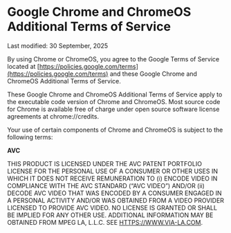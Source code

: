 Google Chrome and ChromeOS Additional Terms of Service
======================================================

Last modified: 30 September, 2025

By using Chrome or ChromeOS, you agree to the Google Terms of Service located at [https://policies.google.com/terms](https://policies.google.com/terms) and these Google Chrome and ChromeOS Additional Terms of Service.

These Google Chrome and ChromeOS Additional Terms of Service apply to the executable code version of Chrome and ChromeOS. Most source code for Chrome is available free of charge under open source software license agreements at chrome://credits.

Your use of certain components of Chrome and ChromeOS is subject to the following terms:

**AVC**

THIS PRODUCT IS LICENSED UNDER THE AVC PATENT PORTFOLIO LICENSE FOR THE PERSONAL USE OF A CONSUMER OR OTHER USES IN WHICH IT DOES NOT RECEIVE REMUNERATION TO (i) ENCODE VIDEO IN COMPLIANCE WITH THE AVC STANDARD (“AVC VIDEO”) AND/OR (ii) DECODE AVC VIDEO THAT WAS ENCODED BY A CONSUMER ENGAGED IN A PERSONAL ACTIVITY AND/OR WAS OBTAINED FROM A VIDEO PROVIDER LICENSED TO PROVIDE AVC VIDEO. NO LICENSE IS GRANTED OR SHALL BE IMPLIED FOR ANY OTHER USE. ADDITIONAL INFORMATION MAY BE OBTAINED FROM MPEG LA, L.L.C. SEE [HTTPS://WWW.VIA-LA.COM](https://www.via-la.com/).
